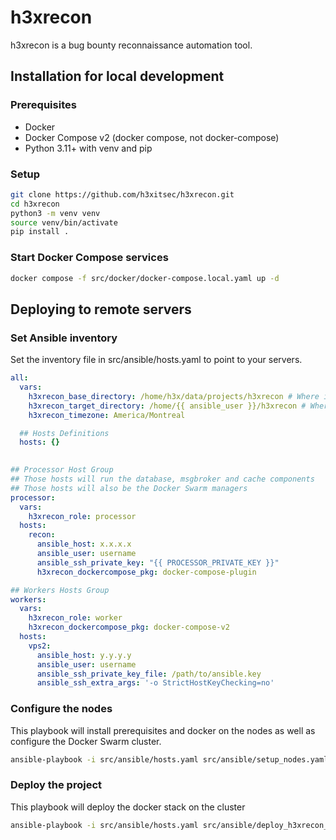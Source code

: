 # h3xrecon

h3xrecon is a bug bounty reconnaissance automation tool.

## Installation for local development

### Prerequisites

- Docker
- Docker Compose v2 (docker compose, not docker-compose)
- Python 3.11+ with venv and pip

### Setup

```bash
git clone https://github.com/h3xitsec/h3xrecon.git
cd h3xrecon
python3 -m venv venv
source venv/bin/activate
pip install .
```

### Start Docker Compose services

```bash
docker compose -f src/docker/docker-compose.local.yaml up -d
```

## Deploying to remote servers

### Set Ansible inventory

Set the inventory file in src/ansible/hosts.yaml to point to your servers.

```yaml
all:
  vars:
    h3xrecon_base_directory: /home/h3x/data/projects/h3xrecon # Where is the project cloned on the server
    h3xrecon_target_directory: /home/{{ ansible_user }}/h3xrecon # Where the project will be deployed on the server
    h3xrecon_timezone: America/Montreal

  ## Hosts Definitions
  hosts: {}
    

## Processor Host Group
## Those hosts will run the database, msgbroker and cache components
## Those hosts will also be the Docker Swarm managers
processor:
  vars:
    h3xrecon_role: processor
  hosts:
    recon:
      ansible_host: x.x.x.x
      ansible_user: username
      ansible_ssh_private_key: "{{ PROCESSOR_PRIVATE_KEY }}"
      h3xrecon_dockercompose_pkg: docker-compose-plugin

## Workers Hosts Group
workers:
  vars:
    h3xrecon_role: worker
    h3xrecon_dockercompose_pkg: docker-compose-v2
  hosts:
    vps2:
      ansible_host: y.y.y.y
      ansible_user: username
      ansible_ssh_private_key_file: /path/to/ansible.key
      ansible_ssh_extra_args: '-o StrictHostKeyChecking=no'
```

### Configure the nodes

This playbook will install prerequisites and docker on the nodes as well as configure the Docker Swarm cluster.

```bash
ansible-playbook -i src/ansible/hosts.yaml src/ansible/setup_nodes.yaml
```

### Deploy the project

This playbook will deploy the docker stack on the cluster

```bash
ansible-playbook -i src/ansible/hosts.yaml src/ansible/deploy_h3xrecon_stack.yaml
```

